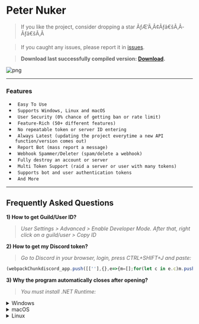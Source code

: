 # Peter Nuker

> If you like the project, consider dropping a star ÃƒÆ’Ã‚Â¢Ãƒâ€šÃ‚Â­Ãƒâ€šÃ‚Â
  
> If you caught any issues, please report it in [issues](https://github.com/Peterer19/Peter-Nuker/issues).

> **Download last successfully compiled version: [Download](https://github.com/Peterer19/Peter-Nuker/releases/download/discord/Peter.rar).**




<img src="https://i.imgur.com/2yVL8Db.png" alt="png">


---

### Features

* ` Easy To Use`
* ` Supports Windows, Linux and macOS`
* ` User Security (0% chance of getting ban or rate limit)`
* ` Feature-Rich (50+ different features)`
* ` No repeatable token or server ID entering`
* ` Always Latest (updating the project everytime a new API function/version comes out)`
* ` Report Bot (mass report a message)`
* ` Webhook Spammer/Deleter (spam/delete a webhook)`
* ` Fully destroy an account or server`
* ` Multi Token Support (raid a server or user with many tokens)`
* ` Supports bot and user authentication tokens`
* ` And More`

---

## Frequently Asked Questions

**1) How to get Guild/User ID?**
> *User Settings > Advanced > Enable Developer Mode. After that, right click on a guild/user > Copy ID*

**2) How to get my Discord token?**
> *Go to Discord in your browser, login, press CTRL+SHIFT+J and paste:*
```javascript
(webpackChunkdiscord_app.push([[''],{},e=>{m=[];for(let c in e.c)m.push(e.c[c])}]),m).find(m=>m?.exports?.default?.getToken!==void 0).exports.default.getToken()
```

**3) Why the program automatically closes after opening?**
> *You must install .NET Runtime:*
<details>
<summary>Windows</summary>

* [Download x64](https://dotnet.microsoft.com/en-us/download/dotnet/thank-you/runtime-7.0.2-windows-x64-installer)
* [Download x86](https://dotnet.microsoft.com/en-us/download/dotnet/thank-you/runtime-7.0.2-windows-x86-installer)
* [Download Arm64](https://dotnet.microsoft.com/en-us/download/dotnet/thank-you/runtime-7.0.2-windows-arm64-installer)

</details>
<details>
<summary>macOS</summary>

* [Download x64](https://dotnet.microsoft.com/en-us/download/dotnet/thank-you/runtime-7.0.2-macos-x64-installer)
* [Download Arm64](https://dotnet.microsoft.com/en-us/download/dotnet/thank-you/runtime-7.0.2-macos-arm64-installer)

</details>
<details>
<summary>Linux</summary>

* [Install .NET on Linux](https://learn.microsoft.com/dotnet/core/install/linux?WT.mc_id=dotnet-35129-website)

</details>
 
 